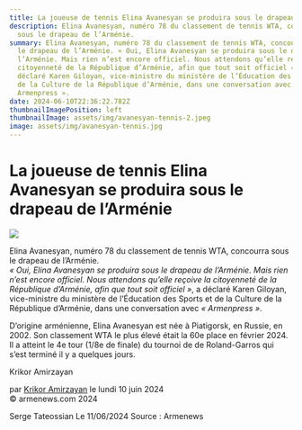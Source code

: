 ```yaml
---
title: La joueuse de tennis Elina Avanesyan se produira sous le drapeau de l’Arménie
description: Elina Avanesyan, numéro 78 du classement de tennis WTA, concourra
  sous le drapeau de l’Arménie.
summary: Elina Avanesyan, numéro 78 du classement de tennis WTA, concourra sous
  le drapeau de l’Arménie. « Oui, Elina Avanesyan se produira sous le drapeau de
  l’Arménie. Mais rien n’est encore officiel. Nous attendons qu’elle reçoive la
  citoyenneté de la République d’Arménie, afin que tout soit officiel », a
  déclaré Karen Giloyan, vice-ministre du ministère de l’Éducation des Sports et
  de la Culture de la République d’Arménie, dans une conversation avec «
  Armenpress ».
date: 2024-06-10T22:36:22.782Z
thumbnailImagePosition: left
thumbnailImage: assets/img/avanesyan-tennis-2.jpeg
image: assets/img/avanesyan-tennis.jpg
---
```

<!--StartFragment-->

# La joueuse de tennis Elina Avanesyan se produira sous le drapeau de l’Arménie



![](https://www.armenews.com/IMG/arton116799.jpg)

Elina Avanesyan, numéro 78 du classement de tennis WTA, concourra sous le drapeau de l’Arménie.\
*« Oui, Elina Avanesyan se produira sous le drapeau de l’Arménie. Mais rien n’est encore officiel. Nous attendons qu’elle reçoive la citoyenneté de la République d’Arménie, afin que tout soit officiel »*, a déclaré Karen Giloyan, vice-ministre du ministère de l’Éducation des Sports et de la Culture de la République d’Arménie, dans une conversation avec *« Armenpress »*.

D’origine arménienne, Elina Avanesyan est née à Piatigorsk, en Russie, en 2002. Son classement WTA le plus élevé était la 60e place en février 2024. Il a atteint le 4e tour (1/8e de finale) du tournoi de de Roland-Garros qui s’est terminé il y a quelques jours.

Krikor Amirzayan

par [Krikor Amirzayan](https://www.armenews.com/spip.php?page=auteur&id_auteur=33) le lundi 10 juin 2024\
© armenews.com 2024

S﻿erge Tateossian Le 11/06/2024   Source : Armenews
